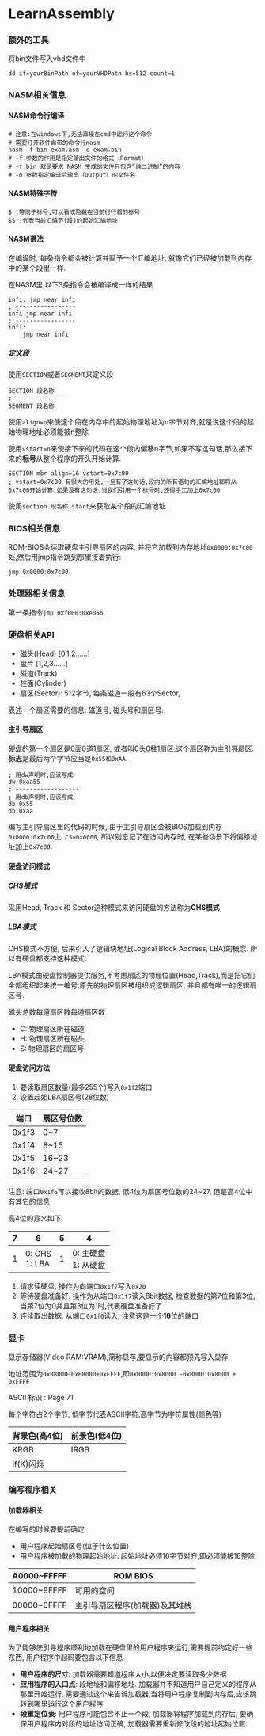 # LearnAssembly
### 额外的工具

将bin文件写入vhd文件中

```shell
dd if=yourBinPath of=yourVHDPath bs=512 count=1
```

### NASM相关信息

#### NASM命令行编译

```shell
# 注意:在windows下,无法直接在cmd中运行这个命令
# 需要打开软件自带的命令行nasm
nasm -f bin exam.asm -o exam.bin
# -f 参数的作用是指定输出文件的格式（Format）
# -f bin 就是要求 NASM 生成的文件只包含“纯二进制”的内容
# -o 参数指定编译后输出（Output）的文件名
```

#### NASM特殊字符
```assembly
$ ;等同于标号,可以看成隐藏在当前行行首的标号
$$ ;代表当前汇编节(段)的起始汇编地址
```

#### NASM语法

在编译时, 每条指令都会被计算并赋予一个汇编地址, 就像它们已经被加载到内存中的某个段里一样. 

在NASM里,以下3条指令会被编译成一样的结果

```assembly
infi: jmp near infi
; -----------------
infi jmp near infi
; -----------------
infi:
    jmp near infi
```

##### 定义段

使用`SECTION`或者`SEGMENT`来定义段

```assembly
SECTION 段名称
; --------------
SEGMENT 段名称
```

使用`align=n`来使这个段在内存中的起始物理地址为n字节对齐,就是说这个段的起始物理地址必须能被n整除

使用`vstart=n`来使接下来的代码在这个段内偏移n字节,如果不写这句话,那么接下来的**标号**从整个程序的开头开始计算.

```assembly
SECTION mbr align=16 vstart=0x7c00
; vstart=0x7c00 有很大的用处,一旦有了这句话,段内的所有语句的汇编地址都将从0x7c00开始计算,如果没有这句话,当我们引用一个标号时,还得手工加上0x7c00
```

使用`section.段名称.start`来获取某个段的汇编地址

### BIOS相关信息

ROM-BIOS会读取硬盘主引导扇区的内容, 并将它加载到内存地址`0x0000:0x7c00`处,然后用jmp指令跳到那里接着执行:

```assembly
jmp 0x0000:0x7c00
```

### 处理器相关信息

第一条指令`jmp 0xf000:0xe05b`

### 硬盘相关API

- 磁头(Head) [0,1,2......]
- 盘片 [1,2,3......]
- 磁道(Track)
- 柱面(Cylinder)
- 扇区(Sector): 512字节, 每条磁道一般有63个Sector,

表述一个扇区需要的信息: 磁道号, 磁头号和扇区号.

#### 主引导扇区

硬盘的第一个扇区是0面0道1扇区, 或者叫0头0柱1扇区,这个扇区称为主引导扇区. **标志**是最后两个字节应当是`0x55和0xAA`.

```assembly
; 用dw声明时,应该写成
dw 0xaa55
; ------------------
; 用db声明时,应该写成
db 0x55
db 0xaa
```

编写主引导扇区里的代码的时候, 由于主引导扇区会被BIOS加载到内存`0x0000:0x7c00`上, `CS=0x0000`, 所以别忘记了在访问内存时, 在某些场景下将偏移地址加上`0x7c00`.

#### 硬盘访问模式

##### CHS模式

采用Head, Track 和 Sector这种模式来访问硬盘的方法称为**CHS模式**

##### LBA模式

CHS模式不方便, 后来引入了逻辑块地址(Logical Block Address, LBA)的概念. 所以有硬盘都支持这种模式.

LBA模式由硬盘控制器提供服务,不考虑扇区的物理位置(Head,Track),而是把它们全部组织起来统一编号.原先的物理扇区被组织成逻辑扇区, 并且都有唯一的逻辑扇区号.

磁头总数每道扇区数每道扇区数

- C: 物理扇区所在磁道
- H: 物理扇区所在磁头
- S: 物理扇区的扇区号

#### 硬盘访问方法

1. 要读取扇区数量(最多255个)写入`0x1f2`端口
2. 设置起始LBA扇区号(28位数)

| 端口  | 扇区号位数 |
| ----- | ---------- |
| 0x1f3 | 0~7        |
| 0x1f4 | 8~15       |
| 0x1f5 | 16~23      |
| 0x1f6 | 24~27      |

注意: 端口`0x1f6`可以接收8bit的数据, 低4位为扇区号位数的24~27, 但是高4位中有其它的信息

高4位的意义如下

| 7    | 6                   | 5    | 4                         |
| ---- | ------------------- | ---- | ------------------------- |
| 1    | 0: CHS<br /> 1: LBA | 1    | 0: 主硬盘<br /> 1: 从硬盘 |

1. 请求读硬盘. 操作为向端口`0x1f7`写入`0x20`
2. 等待硬盘准备好. 操作为从端口`0x1f7`读入8bit数据, 检查数据的第7位和第3位, 当第7位为0并且第3位为1时,代表硬盘准备好了
3. 连续取出数据. 从端口`0x1f0`读入, 注意这是一个**16**位的端口

### 显卡

显示存储器(Video RAM:VRAM),简称显存,要显示的内容都预先写入显存

地址范围为`0xB8000~0xB8000+0xFFFF`,即`0xB000:0x8000 ~0xB000:0x8000 + 0xFFFF`

ASCII 标识 : Page 71

每个字符占2个字节, 低字节代表ASCII字符,高字节为字符属性(颜色等)

| 背景色(高4位) | 前景色(低4位) |
| ------------- | ------------- |
| KRGB          | IRGB          |
| if(K)闪烁     |               |

### 编写程序相关

#### 加载器相关

在编写的时候要提前确定

- 用户程序起始扇区号(位于什么位置)
- 用户程序被加载的物理起始地址: 起始地址必须16字节对齐,即必须能被16整除

| A0000~FFFFF | ROM BIOS                       |
| ----------- | ------------------------------ |
| 10000~9FFFF | 可用的空间                     |
| 00000~0FFFF | 主引导扇区程序(加载器)及其堆栈 |

#### 用户程序相关

为了能够使引导程序顺利地加载在硬盘里的用户程序来运行,需要提前约定好一些东西, 用户程序中起码要包含以下信息

- **用户程序的尺寸**: 加载器需要知道程序大小,以便决定要读取多少数据
- **应用程序的入口点**: 段地址和偏移地址. 加载器并不知道用户自己定义的程序从那里开始运行, 需要通过这个来告诉加载器,当将用户程序复制到内存后,应该跳转到哪里运行这个用户程序
- **段重定位表**: 用户程序可能包含不止一个段, 加载器将程序加载到内存后, 要确保用户程序内对段的地址访问正确, 加载器需要重新修改段的地址起始位置.